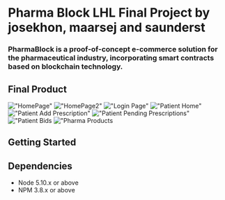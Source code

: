 # Pharma Block LHL Final Project by josekhon, maarsej and saunderst

### PharmaBlock is a proof-of-concept e-commerce solution for the pharmaceutical industry, incorporating smart contracts based on blockchain technology.



## Final Product
!["HomePage"](https://github.com/maarsej/pharmaBlock_client/blob/master/public/docs/app-screenshots/homepage1.png?raw=true)
!["HomePage2"](https://github.com/maarsej/pharmaBlock_client/blob/master/public/docs/app-screenshots/homepage2.png?raw=true)
!["Login Page"](https://github.com/maarsej/pharmaBlock_client/blob/master/public/docs/app-screenshots/login.png?raw=true)
!["Patient Home"](https://github.com/maarsej/pharmaBlock_client/blob/master/public/docs/app-screenshots/patienthome.png?raw=true)
!["Patient Add Prescription"](https://github.com/maarsej/pharmaBlock_client/blob/master/public/docs/app-screenshots/patienthome2.png?raw=true)
!["Patient Pending Prescriptions"](https://github.com/maarsej/pharmaBlock_client/blob/master/public/docs/app-screenshots/patientpending.png?raw=true)
!["Patient Bids](https://github.com/maarsej/pharmaBlock_client/blob/master/public/docs/app-screenshots/patientbids.png?raw=true)
!["Pharma Products](https://github.com/maarsej/pharmaBlock_client/blob/master/public/docs/app-screenshots/pharmaproducts.png?raw=true)



## Getting Started


## Dependencies

- Node 5.10.x or above
- NPM 3.8.x or above
